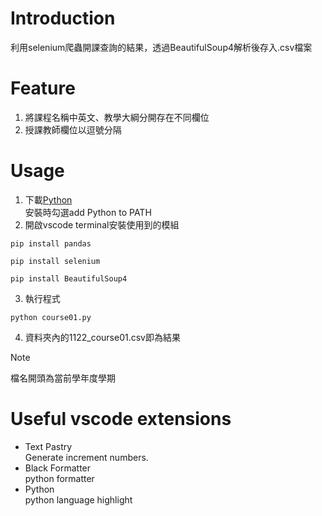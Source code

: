 # Introduction
利用selenium爬蟲開課查詢的結果，透過BeautifulSoup4解析後存入.csv檔案
# Feature
1. 將課程名稱中英文、教學大綱分開存在不同欄位
2. 授課教師欄位以逗號分隔
# Usage
1. 下載[Python](https://www.python.org/downloads/)  
  安裝時勾選add Python to PATH
2. 開啟vscode terminal安裝使用到的模組
```
pip install pandas
```
```
pip install selenium
```
```
pip install BeautifulSoup4
```
3. 執行程式  
```
python course01.py
```
4. 資料夾內的1122_course01.csv即為結果
> [!Note] 
> 檔名開頭為當前學年度學期
# Useful vscode extensions
- Text Pastry  
  Generate increment numbers.
- Black Formatter  
  python formatter
- Python  
  python language highlight
  
